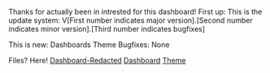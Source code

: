 Thanks for actually been in intrested for this dashboard!
First up: This is the update system: V[First number indicates major version].[Second number indicates minor version].[Third number indicates bugfixes]



This is new:
Dashboards
Theme
Bugfixes:
None


Files? Here!
[Dashboard-Redacted](https://github.com/ItsCharged/Homeassistant-Dashboard/blob/main/Data/dashboard_redacted.yaml)
[Dashboard](https://github.com/ItsCharged/Homeassistant-Dashboard/blob/main/Data/dashboard_unredacted.yaml)
[Theme](https://github.com/ItsCharged/Homeassistant-Dashboard/blob/main/Data/theme.yaml)
